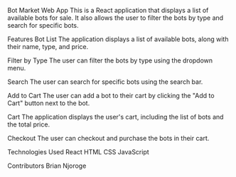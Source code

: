 Bot Market Web App
This is a React application that displays a list of available bots for sale. It also allows the user to filter the bots by type and search for specific bots.

Features
Bot List
The application displays a list of available bots, along with their name, type, and price.

Filter by Type
The user can filter the bots by type using the dropdown menu.

Search
The user can search for specific bots using the search bar.

Add to Cart
The user can add a bot to their cart by clicking the "Add to Cart" button next to the bot.

Cart
The application displays the user's cart, including the list of bots and the total price.

Checkout
The user can checkout and purchase the bots in their cart.

Technologies Used
React
HTML
CSS
JavaScript

Contributors
Brian Njoroge





